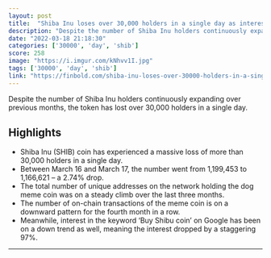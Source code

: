 ```yaml
---
layout: post
title:  "Shiba Inu loses over 30,000 holders in a single day as interest in SHIB wanes"
description: "Despite the number of Shiba Inu holders continuously expanding over previous months, the token has lost over 30,000 holders in a single day."
date: "2022-03-18 21:18:30"
categories: ['30000', 'day', 'shib']
score: 258
image: "https://i.imgur.com/kNhvv1I.jpg"
tags: ['30000', 'day', 'shib']
link: "https://finbold.com/shiba-inu-loses-over-30000-holders-in-a-single-day-as-interest-in-shib-wanes/"
---
```


Despite the number of Shiba Inu holders continuously expanding over previous months, the token has lost over 30,000 holders in a single day.

## Highlights

- Shiba Inu (SHIB) coin has experienced a massive loss of more than 30,000 holders in a single day.
- Between March 16 and March 17, the number went from 1,199,453 to 1,166,621 – a 2.74% drop.
- The total number of unique addresses on the network holding the dog meme coin was on a steady climb over the last three months.
- The number of on-chain transactions of the meme coin is on a downward pattern for the fourth month in a row.
- Meanwhile, interest in the keyword ‘Buy Shibu coin’ on Google has been on a down trend as well, meaning the interest dropped by a staggering 97%.

---
